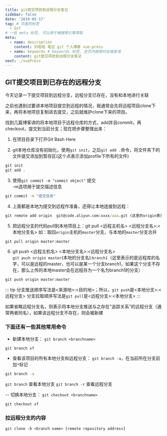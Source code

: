 ```yaml
---
title: git提交项目到远程分支笔记
sidebar: false
date: '2019-05-17'
tag: # 页面的标签 
  - Git
# 一些 meta 标签, 可以用于被搜索引擎爬取
meta:
  - name: description
    content: 刘哈哈 笔记 git 个人博客 vue-press
  - name: keywords # keywords 标签, 在页内搜索时会被查询
    content: git提交项目到远程分支笔记
next: ./vuePress
---
```

<!-- more 摘抄 -->
## GIT提交项目到已存在的远程分支
今天记录一下提交项目到远程分支，远程分支已存在，没有和本地进行关联  

之前也遇到过要讲本地项目提交到远程的情况，我通常会先将远程项目clone下来，再将本地项目复制进去提交，之后就维护clone下来的项目。  

找到几篇博客讲的将本地项目于远程仓库的方式，add并且commit，再checkout，提交到当前分支；现在把步骤整理出来：
1. 在项目目录下打开Git Bash Here

2. git本地仓库没有初始化，使用`git init`，之后`git add .`命令，将文件夹下的文件提交添加到暂存区(这个点表示添加profile下所有的文件)
``` cmd
git init
git add .
```

3. 使用`git commit -m "commit object"` 提交  
-m选项用于提交描述信息
``` cmd
git commit -m "提交信息"
```

4. 上面都是本地为提交到远程作准备，还得让本地连接到远程：
``` cmd
git remote add origin  git@code.aliyun.com:xxxx/aaa.git (这里的origin表示的就是远程)
```

5. 把远程分支的代码pull到本地项目上：git pull <远程主机名> <远程分支名>:<本地分支名>
如：取回`origin`主机的`master`分支，与本地的`master`分支合并
``` cmd
git pull origin master:master
```

6. git push <远程主机名> <本地分支名>:<远程分支名>  
`git push origin master`(本地的分支名):`branch1`（这里表示的是远程库的名字，可以是远程的master，也可以是某一个分支branch1，如果这个分支不存在，那么上传的本地master会在远程存为一个名为branch1的分支）
``` cmd
git push origin master:master
```
::: tip
分支推送顺序写法是<来源地>:<目的地>；所以，`git push`是<本地分支>:<远程分支>
分支拉取顺序写法是`git pull`是<远程分支>:<本地分支>
:::

如果省略远程分支名，则表示将本地分支推送与之存在"追踪关系"的远程分支（通常两者同名），如果该远程分支不存在，则会被新建

### 下面还有一些其他常用命令
- 新建本地分支： `git branch <branchname>`
``` cmd
git branch xf
```

- 查看该项目的所有本地分支和远程分支： `git branch -a`，在当前所在分支前加`*`标记 
``` cmd
git branch -a
```
`git branch` 查看本地分支
`git branch -r` 查看远程分支

-- 切换本地分支： `git checkout <branchname>`
``` cmd
git checkout xf
```

### 拉远程分支的内容
```
git clone -b <branch name> [remote repository address]
```